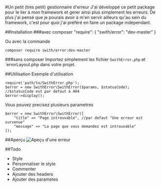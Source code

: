 #Un petit (très petit) gestionnaire d'erreur 
J'ai développé ce petit package pour le lier à mon framework et gerer ainsi plus simplement les erreurs.
De plus j'ai pensé que je pourais avoir à m'en servir ailleurs qu'au sein du framework, c'est pour quoi
j'ai préféré en faire un package indépendant.

##Installation
###avec composer
    "require": {
        "swith/error": "dev-master"
    }
    
Ou avec la commande 

    composer require swith/error:dev-master
    
###sans composer
Importez simplement les fichier `SwithError.php` et `errorLayout.php dans votre projet.

##Utilisation
Exemple d'utilisation 

    require('path/to/SwithError.php');
    $error = new SwithError\SwithError($params, $statusCode); //$statusCode est par defaut à 404
    $error->display();

Vous pouvez precisez plusieurs parametres
    
    $error = new SwithError\SwithError([
        "title" => "Page introuvable", //par defaut "Une erreur est survenue"
        "message" => "La page que vous demandez est introuvable"
    ]);
    
##Aperçu
![Apeçu d'une erreur](http://grab.by/IT06)

##Todo
- Style
- Personnaliser le style
- Commenter
- Ajouter des headers
- Ajouter des parametes